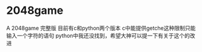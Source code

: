 # 2048game
A 2048game
完整版
目前有c和python两个版本
c中能提供getche这种限制只能输入一个字符的语句 python中我还没找到，希望大神可以提一下有关于这个的改进

